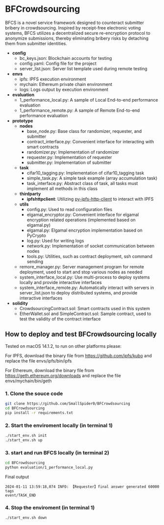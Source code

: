 # BFCrowdsourcing

BFCS is a novel service framework designed to counteract submitter bribery in crowdsourcing. Inspired by receipt-free electronic voting systems, BFCS utilizes a decentralized secure re-encryption protocol to anonymize submissions, thereby eliminating bribery risks by detaching them from submitter identities. 

- **config**
  - bc_keys.json: Blockchain accounts for testing
  - config.yaml: Config file for the project
  - server_list.json: Server list template used during remote testing
- **envs**
  - ipfs: IPFS execution environment
  - mychain: Ethereum private chain environment
  - logs: Logs output by execution environment
- **evaluation**
  - 1_performance_local.py: A sample of Local End-to-end performance evaluation
  - 1_performance_remote.py: A sample of Remote End-to-end performance evaluation
- **prototype**
  - **nodes**
    - base_node.py: Base class for randomizer, requester, and submitter
    - contract_interface.py: Convenient interface for interacting with smart contracts
    - randomizer.py: Implementation of randomizer
    - requester.py: Implementation of requester
    - submitter.py: Implementation of submitter
  - **task**
    - cifar10_tagging.py: Implementation of cifar10_tagging task
    - simple_task.py: A simple task example (array accumulation task)
    - task_interface.py: Abstract class of task, all tasks must implement all methods in this class
  - **thirdparty**
    - **ipfshttpclient**: Utilizing [py-ipfs-http-client](https://github.com/ipfs-shipyard/py-ipfs-http-client) to interact with IPFS
  - **utils**
    - config.py: Used to read configuration files
    - elgamal_encryptor.py: Convenient interface for elgamal encryption related operations (implemented based on elgamal.py)
    - elgamal.py: Elgamal encryption implementation based on PyCrypto
    - log.py: Used for writing logs
    - network.py: Implementation of socket communication between nodes
    - tools.py: Utilities, such as contract deployment, ssh command sending
  - remore_manager.py: Server management program for remote deployment, used to start and stop various nodes as needed
  - system_interface_local.py: Use multi-process to deploy systems locally and provide interactive interfaces
  - system_interface_remote.py: Automatically interact with servers in server_list.json to deploy distributed systems, and provide interactive interfaces
- **solidity**
  - CrowdsourcingContract.sol: Smart contracts used in this system
  - EtherWallet.sol and SimpleContract.sol: Sample contract, used to test the validity of the contract interface


## How to deploy and test BFCrowdsourcing locally

Tested on macOS 14.1.2, to run on other platforms please:

For IPFS, download the binary file from https://github.com/ipfs/kubo and replace the file envs/ipfs/bin/ipfs

For Ethereum, download the binary file from https://geth.ethereum.org/downloads and replace the file envs/mychain/bin/geth


### 1. Clone the souce code

```bash
git clone https://github.com/SmallSpider0/BFCrowdsourcing
cd BFCrowdsourcing
pip install -r requirements.txt
```

### 2. Start the enviroment locally (in terminal 1)

```bash
./start_env.sh init
./start_env.sh up
```

### 3. start and run BFCS locally (in terminal 2)


```bash
cd BFCrowdsourcing
python evaluation/1_performance_local.py
```

Final output
```
2024-01-11 13:59:18,074 INFO: 【Requester】final answer generated 60000 tags 
event/TASK_END
```

### 4. Stop the enviroment (in terminal 1)
```bash
./start_env.sh down
```
